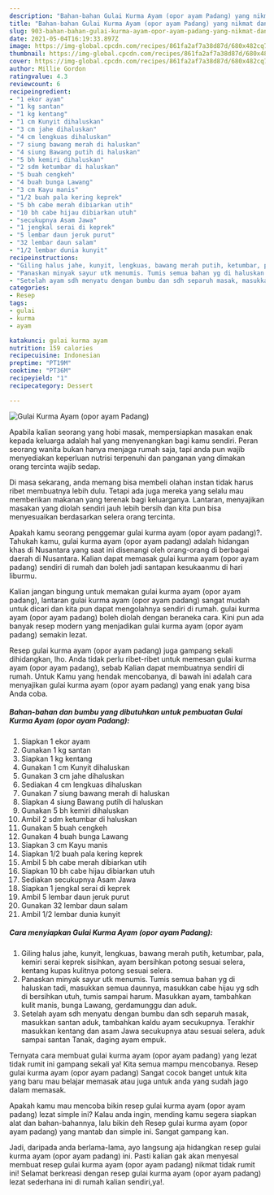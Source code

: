 ```yaml
---
description: "Bahan-bahan Gulai Kurma Ayam (opor ayam Padang) yang nikmat dan Mudah Dibuat"
title: "Bahan-bahan Gulai Kurma Ayam (opor ayam Padang) yang nikmat dan Mudah Dibuat"
slug: 903-bahan-bahan-gulai-kurma-ayam-opor-ayam-padang-yang-nikmat-dan-mudah-dibuat
date: 2021-05-04T16:19:33.897Z
image: https://img-global.cpcdn.com/recipes/861fa2af7a38d87d/680x482cq70/gulai-kurma-ayam-opor-ayam-padang-foto-resep-utama.jpg
thumbnail: https://img-global.cpcdn.com/recipes/861fa2af7a38d87d/680x482cq70/gulai-kurma-ayam-opor-ayam-padang-foto-resep-utama.jpg
cover: https://img-global.cpcdn.com/recipes/861fa2af7a38d87d/680x482cq70/gulai-kurma-ayam-opor-ayam-padang-foto-resep-utama.jpg
author: Millie Gordon
ratingvalue: 4.3
reviewcount: 6
recipeingredient:
- "1 ekor ayam"
- "1 kg santan"
- "1 kg kentang"
- "1 cm Kunyit dihaluskan"
- "3 cm jahe dihaluskan"
- "4 cm lengkuas dihaluskan"
- "7 siung bawang merah di haluskan"
- "4 siung Bawang putih di haluskan"
- "5 bh kemiri dihaluskan"
- "2 sdm ketumbar di haluskan"
- "5 buah cengkeh"
- "4 buah bunga Lawang"
- "3 cm Kayu manis"
- "1/2 buah pala kering keprek"
- "5 bh cabe merah dibiarkan utih"
- "10 bh cabe hijau dibiarkan utuh"
- "secukupnya Asam Jawa"
- "1 jengkal serai di keprek"
- "5 lembar daun jeruk purut"
- "32 lembar daun salam"
- "1/2 lembar dunia kunyit"
recipeinstructions:
- "Giling halus jahe, kunyit, lengkuas, bawang merah putih, ketumbar, pala, kemiri serai keprek sisihkan, ayam bersihkan potong sesuai selera, kentang kupas kulitnya potong sesuai selera."
- "Panaskan minyak sayur utk menumis. Tumis semua bahan yg di haluskan tadi, masukkan semua daunnya, masukkan cabe hijau yg sdh di bersihkan utuh, tumis sampai harum. Masukkan ayam, tambahkan kulit manis, bunga Lawang, gerdamunggu dan aduk."
- "Setelah ayam sdh menyatu dengan bumbu dan sdh separuh masak, masukkan santan aduk, tambahkan kaldu ayam secukupnya. Terakhir masukkan kentang dan asam Jawa secukupnya atau sesuai selera, aduk sampai santan Tanak, daging ayam empuk."
categories:
- Resep
tags:
- gulai
- kurma
- ayam

katakunci: gulai kurma ayam 
nutrition: 159 calories
recipecuisine: Indonesian
preptime: "PT19M"
cooktime: "PT36M"
recipeyield: "1"
recipecategory: Dessert

---
```



![Gulai Kurma Ayam (opor ayam Padang)](https://img-global.cpcdn.com/recipes/861fa2af7a38d87d/680x482cq70/gulai-kurma-ayam-opor-ayam-padang-foto-resep-utama.jpg)

Apabila kalian seorang yang hobi masak, mempersiapkan masakan enak kepada keluarga adalah hal yang menyenangkan bagi kamu sendiri. Peran seorang  wanita bukan hanya menjaga rumah saja, tapi anda pun wajib menyediakan keperluan nutrisi terpenuhi dan panganan yang dimakan orang tercinta wajib sedap.

Di masa  sekarang, anda memang bisa membeli olahan instan tidak harus ribet membuatnya lebih dulu. Tetapi ada juga mereka yang selalu mau memberikan makanan yang terenak bagi keluarganya. Lantaran, menyajikan masakan yang diolah sendiri jauh lebih bersih dan kita pun bisa menyesuaikan berdasarkan selera orang tercinta. 



Apakah kamu seorang penggemar gulai kurma ayam (opor ayam padang)?. Tahukah kamu, gulai kurma ayam (opor ayam padang) adalah hidangan khas di Nusantara yang saat ini disenangi oleh orang-orang di berbagai daerah di Nusantara. Kalian dapat memasak gulai kurma ayam (opor ayam padang) sendiri di rumah dan boleh jadi santapan kesukaanmu di hari liburmu.

Kalian jangan bingung untuk memakan gulai kurma ayam (opor ayam padang), lantaran gulai kurma ayam (opor ayam padang) sangat mudah untuk dicari dan kita pun dapat mengolahnya sendiri di rumah. gulai kurma ayam (opor ayam padang) boleh diolah dengan beraneka cara. Kini pun ada banyak resep modern yang menjadikan gulai kurma ayam (opor ayam padang) semakin lezat.

Resep gulai kurma ayam (opor ayam padang) juga gampang sekali dihidangkan, lho. Anda tidak perlu ribet-ribet untuk memesan gulai kurma ayam (opor ayam padang), sebab Kalian dapat membuatnya sendiri di rumah. Untuk Kamu yang hendak mencobanya, di bawah ini adalah cara menyajikan gulai kurma ayam (opor ayam padang) yang enak yang bisa Anda coba.

<!--inarticleads1-->

##### Bahan-bahan dan bumbu yang dibutuhkan untuk pembuatan Gulai Kurma Ayam (opor ayam Padang):

1. Siapkan 1 ekor ayam
1. Gunakan 1 kg santan
1. Siapkan 1 kg kentang
1. Gunakan 1 cm Kunyit dihaluskan
1. Gunakan 3 cm jahe dihaluskan
1. Sediakan 4 cm lengkuas dihaluskan
1. Gunakan 7 siung bawang merah di haluskan
1. Siapkan 4 siung Bawang putih di haluskan
1. Gunakan 5 bh kemiri dihaluskan
1. Ambil 2 sdm ketumbar di haluskan
1. Gunakan 5 buah cengkeh
1. Gunakan 4 buah bunga Lawang
1. Siapkan 3 cm Kayu manis
1. Siapkan 1/2 buah pala kering keprek
1. Ambil 5 bh cabe merah dibiarkan utih
1. Siapkan 10 bh cabe hijau dibiarkan utuh
1. Sediakan secukupnya Asam Jawa
1. Siapkan 1 jengkal serai di keprek
1. Ambil 5 lembar daun jeruk purut
1. Gunakan 32 lembar daun salam
1. Ambil 1/2 lembar dunia kunyit




<!--inarticleads2-->

##### Cara menyiapkan Gulai Kurma Ayam (opor ayam Padang):

1. Giling halus jahe, kunyit, lengkuas, bawang merah putih, ketumbar, pala, kemiri serai keprek sisihkan, ayam bersihkan potong sesuai selera, kentang kupas kulitnya potong sesuai selera.
1. Panaskan minyak sayur utk menumis. Tumis semua bahan yg di haluskan tadi, masukkan semua daunnya, masukkan cabe hijau yg sdh di bersihkan utuh, tumis sampai harum. Masukkan ayam, tambahkan kulit manis, bunga Lawang, gerdamunggu dan aduk.
1. Setelah ayam sdh menyatu dengan bumbu dan sdh separuh masak, masukkan santan aduk, tambahkan kaldu ayam secukupnya. Terakhir masukkan kentang dan asam Jawa secukupnya atau sesuai selera, aduk sampai santan Tanak, daging ayam empuk.




Ternyata cara membuat gulai kurma ayam (opor ayam padang) yang lezat tidak rumit ini gampang sekali ya! Kita semua mampu mencobanya. Resep gulai kurma ayam (opor ayam padang) Sangat cocok banget untuk kita yang baru mau belajar memasak atau juga untuk anda yang sudah jago dalam memasak.

Apakah kamu mau mencoba bikin resep gulai kurma ayam (opor ayam padang) lezat simple ini? Kalau anda ingin, mending kamu segera siapkan alat dan bahan-bahannya, lalu bikin deh Resep gulai kurma ayam (opor ayam padang) yang mantab dan simple ini. Sangat gampang kan. 

Jadi, daripada anda berlama-lama, ayo langsung aja hidangkan resep gulai kurma ayam (opor ayam padang) ini. Pasti kalian gak akan menyesal membuat resep gulai kurma ayam (opor ayam padang) nikmat tidak rumit ini! Selamat berkreasi dengan resep gulai kurma ayam (opor ayam padang) lezat sederhana ini di rumah kalian sendiri,ya!.

